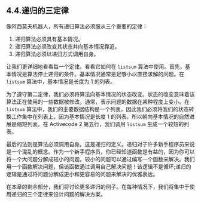 ## 4.4.递归的三定律

像阿西莫夫机器人，所有递归算法必须服从三个重要的定律：

1. 递归算法必须具有基本情况。
2. 递归算法必须改变其状态并向基本情况靠近。
3. 递归算法必须以递归方式调用自身。

让我们更详细地看看每一个定律，看看它如何在 `listsum` 算法中使用。首先，基本情况是算法停止递归的条件。基本情况通常是足够小以直接求解的问题。在`listsum` 算法中，基本情况是长度为 1 的列表。

为了遵守第二定律，我们必须将算法向基本情况的状态改变。状态的改变意味着该算法正在使用的一些数据被修改。通常，表示问题的数据在某种程度上变小。在 `listsum` 算法中，我们的主要数据结构是一个列表，因此我们必须将我们的状态转换工作集中在列表上。因为基本情况是长度 1 的列表，所以朝向基本情况的自然进展是缩短列表。在 Activecode 2 第五行，我们调用 `listsum` 生成一个较短的列表。

最后的法则是算法必须调用自身。这是递归的定义。递归对于许多新手程序员来说是一个混乱的概念。作为一个新手程序员，你已经知道函数是有益的，因为你可以将一个大问题分解成较小的问题。较小的问题可以通过编写一个函数来解决。我们用一个函数解决问题，但该函数通过调用自己解决问题！该逻辑不是循环;递归的逻辑是通过将问题分解成更小和更容易的问题来解决的优雅表达。

在本章的剩余部分，我们将讨论更多递归的例子。在每种情况下，我们将集中于使用递归的三个定律来设计问题的解决方案。
